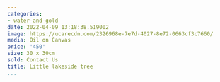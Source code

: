 ```yaml
---
categories:
- water-and-gold
date: 2022-04-09 13:18:38.519002
image: https://ucarecdn.com/2326968e-7e7d-4027-8e72-0663cf3c7660/
media: Oil on Canvas
price: '450'
size: 30 x 30cm
sold: Contact Us
title: Little lakeside tree
...
```

